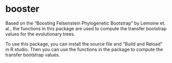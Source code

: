 # booster
Based on the “Boosting Felsenstein Phylogenetic Bootstrap” by Lemoine et. al., the functions in this package are used to compute the transfer bootstrap values for the evolutionary trees.

To use this package, you can install the source file and "Build and Reload" in R studio. Then you can use the functions in the package to compute the transfer bootstrap values.
